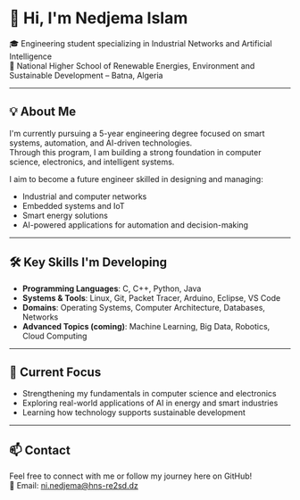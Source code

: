 # 👋 Hi, I'm Nedjema Islam

🎓 Engineering student specializing in Industrial Networks and Artificial Intelligence  
📍 National Higher School of Renewable Energies, Environment and Sustainable Development – Batna, Algeria

---

## 💡 About Me

I'm currently pursuing a 5-year engineering degree focused on smart systems, automation, and AI-driven technologies.  
Through this program, I am building a strong foundation in computer science, electronics, and intelligent systems.

I aim to become a future engineer skilled in designing and managing:
- Industrial and computer networks
- Embedded systems and IoT
- Smart energy solutions
- AI-powered applications for automation and decision-making

---

## 🛠️ Key Skills I'm Developing

- **Programming Languages**: C, C++, Python, Java
- **Systems & Tools**: Linux, Git, Packet Tracer, Arduino, Eclipse, VS Code
- **Domains**: Operating Systems, Computer Architecture, Databases, Networks
- **Advanced Topics (coming)**: Machine Learning, Big Data, Robotics, Cloud Computing

---

## 🌱 Current Focus

- Strengthening my fundamentals in computer science and electronics  
- Exploring real-world applications of AI in energy and smart industries  
- Learning how technology supports sustainable development

---

## 📫 Contact

Feel free to connect with me or follow my journey here on GitHub!  
📩 Email: ni.nedjema@hns-re2sd.dz
